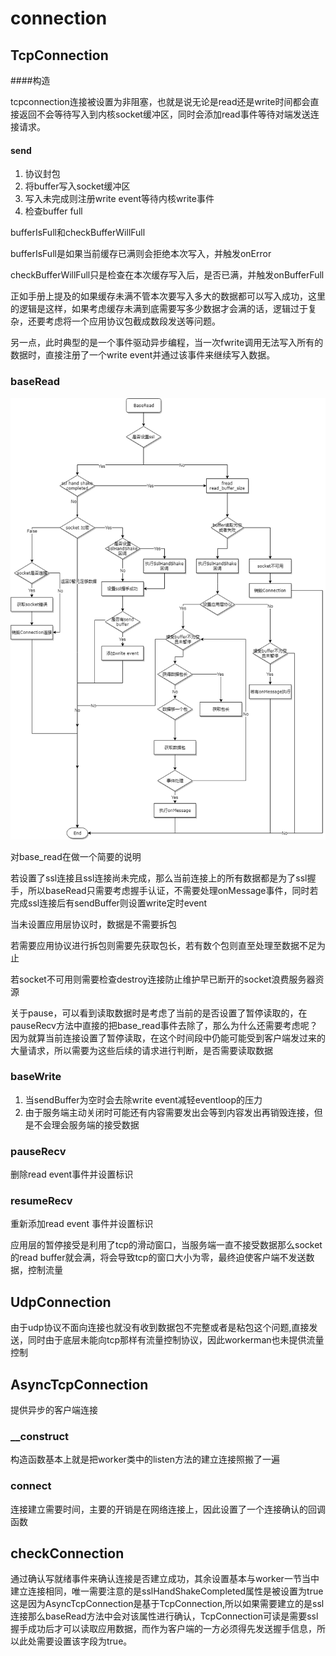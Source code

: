 # connection

## TcpConnection

####构造

tcpconnection连接被设置为非阻塞，也就是说无论是read还是write时间都会直接返回不会等待写入到内核socket缓冲区，同时会添加read事件等待对端发送连接请求。

#### send

1. 协议封包
2. 将buffer写入socket缓冲区
3. 写入未完成则注册write event等待内核write事件
4. 检查buffer full

bufferIsFull和checkBufferWillFull

bufferIsFull是如果当前缓存已满则会拒绝本次写入，并触发onError

checkBufferWillFull只是检查在本次缓存写入后，是否已满，并触发onBufferFull

正如手册上提及的如果缓存未满不管本次要写入多大的数据都可以写入成功，这里的逻辑是这样，如果考虑缓存未满到底需要写多少数据才会满的话，逻辑过于复杂，还要考虑将一个应用协议包截成数段发送等问题。

另一点，此时典型的是一个事件驱动异步编程，当一次fwrite调用无法写入所有的数据时，直接注册了一个write event并通过该事件来继续写入数据。

### baseRead

![base_read](base_read.png)

对base_read在做一个简要的说明

若设置了ssl连接且ssl连接尚未完成，那么当前连接上的所有数据都是为了ssl握手，所以baseRead只需要考虑握手认证，不需要处理onMessage事件，同时若完成ssl连接后有sendBuffer则设置write定时event

当未设置应用层协议时，数据是不需要拆包

若需要应用协议进行拆包则需要先获取包长，若有数个包则直至处理至数据不足为止

若socket不可用则需要检查destroy连接防止维护早已断开的socket浪费服务器资源

关于pause，可以看到读取数据时是考虑了当前的是否设置了暂停读取的，在pauseRecv方法中直接的把base_read事件去除了，那么为什么还需要考虑呢？因为就算当前连接设置了暂停读取，在这个时间段中仍能可能受到客户端发过来的大量请求，所以需要为这些后续的请求进行判断，是否需要读取数据

### baseWrite

1. 当sendBuffer为空时会去除write event减轻eventloop的压力
2. 由于服务端主动关闭时可能还有内容需要发出会等到内容发出再销毁连接，但是不会理会服务端的接受数据

### pauseRecv  

删除read event事件并设置标识

### resumeRecv

重新添加read event 事件并设置标识

应用层的暂停接受是利用了tcp的滑动窗口，当服务端一直不接受数据那么socket的read buffer就会满，将会导致tcp的窗口大小为零，最终迫使客户端不发送数据，控制流量

## UdpConnection

由于udp协议不面向连接也就没有收到数据包不完整或者是粘包这个问题,直接发送，同时由于底层未能向tcp那样有流量控制协议，因此workerman也未提供流量控制

## AsyncTcpConnection

提供异步的客户端连接

### __construct

构造函数基本上就是把worker类中的listen方法的建立连接照搬了一遍

### connect

连接建立需要时间，主要的开销是在网络连接上，因此设置了一个连接确认的回调函数

## checkConnection

通过确认写就绪事件来确认连接是否建立成功，其余设置基本与worker一节当中建立连接相同，唯一需要注意的是sslHandShakeCompleted属性是被设置为true这是因为AsyncTcpConnection是基于TcpConnection,所以如果需要建立的是ssl连接那么baseRead方法中会对该属性进行确认，TcpConnection可读是需要ssl握手成功后才可以读取应用数据，而作为客户端的一方必须得先发送握手信息，所以此处需要设置该字段为true。